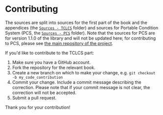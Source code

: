 # Contributing

The sources are split into sources for the first part of the book and the appendices (the [`Sources - TCLCS`](Sources%20-%20TCLCS/) folder) and sources for Portable Condition System (PCS, the [`Sources - PCS`](Sources%20-%20PCS/) folder). Note that the sources for PCS are for version 1.1.0 of the library and will not be updated here; for contributing to PCS, please see [the main repository of the project](https://github.com/phoe/portable-condition-system).

If you'd like to contribute to the TCLCS part:

1. Make sure you have a GitHub account.
2. Fork the repository for the relevant book.
3. Create a new branch on which to make your change, e.g.
`git checkout -b my_code_contribution`
4. Commit your change. Include a commit message describing the correction. Please note that if your commit message is not clear, the correction will not be accepted.
5. Submit a pull request.

Thank you for your contribution!
